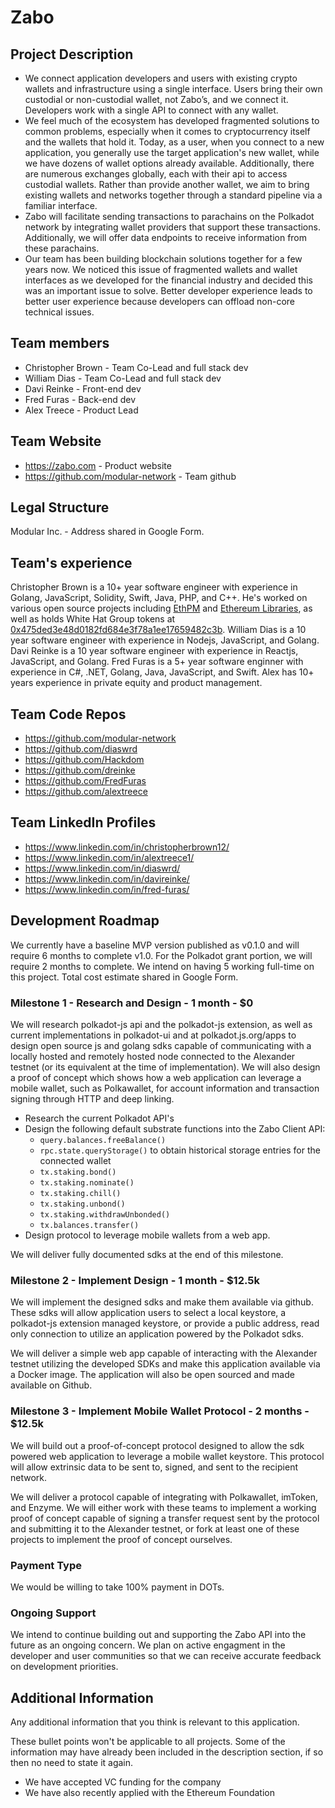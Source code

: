 # Zabo

## Project Description
* We connect application developers and users with existing crypto wallets and infrastructure using a single interface. Users bring their own custodial or non-custodial wallet, not Zabo’s, and we connect it. Developers work with a single API to connect with any wallet.
* We feel much of the ecosystem has developed fragmented solutions to common problems, especially when it comes to cryptocurrency itself and the wallets that hold it. Today, as a user, when you connect to a new application, you generally use the target application's new wallet, while we have dozens of wallet options already available. Additionally, there are numerous exchanges globally, each with their api to access custodial wallets. Rather than provide another wallet, we aim to bring existing wallets and networks together through a standard pipeline via a familiar interface.
* Zabo will facilitate sending transactions to parachains on the Polkadot network by integrating wallet providers that support these transactions. Additionally, we will offer data endpoints to receive information from these parachains.
* Our team has been building blockchain solutions together for a few years now. We noticed this issue of fragmented wallets and wallet interfaces as we developed for the financial industry and decided this was an important issue to solve. Better developer experience leads to better user experience because developers can offload non-core technical issues.

## Team members
* Christopher Brown - Team Co-Lead and full stack dev
* William Dias - Team Co-Lead and full stack dev
* Davi Reinke - Front-end dev
* Fred Furas - Back-end dev
* Alex Treece - Product Lead

## Team Website	
* https://zabo.com - Product website
* https://github.com/modular-network - Team github

## Legal Structure 
Modular Inc. - Address shared in Google Form.

## Team's experience
Christopher Brown is a 10+ year software engineer with experience in Golang, JavaScript, Solidity, Swift, Java, PHP, and C++. He's worked on various open source projects including [EthPM](https://github.com/ethpm/ethpm-go) and [Ethereum Libraries](https://github.com/modular-network/ethereum-libraries), as well as holds White Hat Group tokens at [0x475ded3e48d0182fd684e3f78a1ee17659482c3b](https://etherscan.io/address/0x475ded3e48d0182fd684e3f78a1ee17659482c3b). William Dias is a 10 year software engineer with experience in Nodejs, JavaScript, and Golang. Davi Reinke is a 10 year software engineer with experience in Reactjs, JavaScript, and Golang. Fred Furas is a 5+ year software enginner with experience in C#, .NET, Golang, Java, JavaScript, and Swift. Alex has 10+ years experience in private equity and product management.

## Team Code Repos
* https://github.com/modular-network
* https://github.com/diaswrd
* https://github.com/Hackdom
* https://github.com/dreinke
* https://github.com/FredFuras
* https://github.com/alextreece

## Team LinkedIn Profiles
* https://www.linkedin.com/in/christopherbrown12/
* https://www.linkedin.com/in/alextreece1/
* https://www.linkedin.com/in/diaswrd/
* https://www.linkedin.com/in/davireinke/
* https://www.linkedin.com/in/fred-furas/

## Development Roadmap
We currently have a baseline MVP version published as v0.1.0 and will require 6 months to complete v1.0. For the Polkadot grant portion, we will require 2 months to complete. We intend on having 5 working full-time on this project. Total cost estimate shared in Google Form.

### Milestone 1 - Research and Design - 1 month - $0
We will research polkadot-js api and the polkadot-js extension, as well as current implementations in polkadot-ui and at polkadot.js.org/apps to design open source js and golang sdks capable of communicating with a locally hosted and remotely hosted node connected to the Alexander testnet (or its equivalent at the time of implementation). We will also design a proof of concept which shows how a web application can leverage a mobile wallet, such as Polkawallet, for account information and transaction signing through HTTP and deep linking.   

  * Research the current Polkadot API's
  * Design the following default substrate functions into the Zabo Client API:
    - `query.balances.freeBalance()`
    - `rpc.state.queryStorage()` to obtain historical storage entries for the connected wallet
    - `tx.staking.bond()`
    - `tx.staking.nominate()`
    - `tx.staking.chill()`
    - `tx.staking.unbond()`
    - `tx.staking.withdrawUnbonded()`
    - `tx.balances.transfer()`
  * Design protocol to leverage mobile wallets from a web app.   

We will deliver fully documented sdks at the end of this milestone.

### Milestone 2 - Implement Design - 1 month - $12.5k
We will implement the designed sdks and make them available via github. These sdks will allow application users to select a local keystore, a polkadot-js extension managed keystore, or provide a public address, read only connection to utilize an application powered by the Polkadot sdks.

We will deliver a simple web app capable of interacting with the Alexander testnet utilizing the developed SDKs and make this application available via a Docker image. The application will also be open sourced and made available on Github.

### Milestone 3 - Implement Mobile Wallet Protocol - 2 months - $12.5k
We will build out a proof-of-concept protocol designed to allow the sdk powered web application to leverage a mobile wallet keystore. This protocol will allow extrinsic data to be sent to, signed, and sent to the recipient network.

We will deliver a protocol capable of integrating with Polkawallet, imToken, and Enzyme. We will either work with these teams to implement a working proof of concept capable of signing a transfer request sent by the protocol and submitting it to the Alexander testnet, or fork at least one of these projects to implement the proof of concept ourselves.

### Payment Type
We would be willing to take 100% payment in DOTs.

### Ongoing Support
We intend to continue building out and supporting the Zabo API into the future as an ongoing concern. We plan on active engagment in the developer and user communities so that we can receive accurate feedback on development priorities.

## Additional Information
Any additional information that you think is relevant to this application.

These bullet points won't be applicable to all projects. Some of the information may have already been included in the description section, if so then no need to state it again.   

* We have accepted VC funding for the company   
* We have also recently applied with the Ethereum Foundation   
